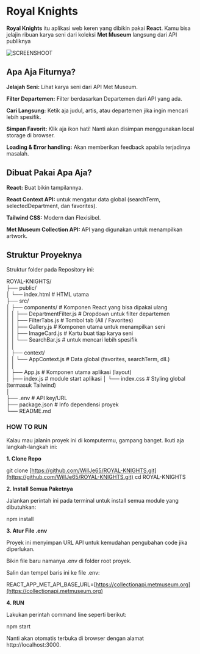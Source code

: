 # Royal Knights 

**Royal Knights** itu aplikasi web keren yang dibikin pakai **React**. Kamu bisa jelajin ribuan karya seni dari koleksi **Met Museum** langsung dari API publiknya

![SCREENSHOOT](URL_UNTUK_SCREENSHOt)

## Apa Aja Fiturnya?

**Jelajah Seni:** Lihat karya seni dari API Met Museum.

**Filter Departemen:** Filter berdasarkan Departemen dari API yang ada.

**Cari Langsung:** Ketik aja judul, artis, atau departemen jika ingin mencari lebih spesifik.

**Simpan Favorit:** Klik aja ikon hati! Nanti akan disimpan menggunakan local storage di browser.

**Loading & Error handling:** Akan memberikan feedback apabila terjadinya masalah.

## Dibuat Pakai Apa Aja?

**React:** Buat bikin tampilannya.

**React Context API:** untuk mengatur data global (searchTerm, selectedDepartment, dan favorites).

**Tailwind CSS:** Modern dan Flexisibel.

**Met Museum Collection API:** API yang digunakan untuk menampilkan artwork.

## Struktur Proyeknya

Struktur folder pada Repository ini:

ROYAL-KNIGHTS/<br>
├── public/<br>
│   └── index.html       # HTML utama<br>
├── src/<br>
│   ├── components/      # Komponen React yang bisa dipakai ulang<br>
│   │   ├── DepartmentFilter.js # Dropdown untuk filter departemen<br>
│   │   ├── FilterTabs.js       # Tombol tab (All / Favorites)<br>
│   │   ├── Gallery.js          # Komponen utama untuk menampilkan seni<br>
│   │   ├── ImageCard.js        # Kartu buat tiap karya seni<br>
│   │   └── SearchBar.js        # untuk mencari lebih spesifik<br>
│   │<br>
│   ├── context/<br>
│   │   └── AppContext.js       # Data global (favorites, searchTerm, dll.)<br>
│   │<br>
│   ├── App.js           # Komponen utama aplikasi (layout)<br>
│   ├── index.js         # module start aplikasi
│   └── index.css        # Styling global (termasuk Tailwind)<br>
│<br>
├── .env                 # API key/URL<br>
├── package.json         # Info dependensi proyek<br>
└── README.md        <br>    


### HOW TO RUN

Kalau mau jalanin proyek ini di komputermu, gampang banget. Ikuti aja langkah-langkah ini:

**1. Clone Repo**

git clone [https://github.com/WillJe65/ROYAL-KNIGHTS.git](https://github.com/WillJe65/ROYAL-KNIGHTS.git)
cd ROYAL-KNIGHTS


**2. Install Semua Paketnya**

Jalankan perintah ini pada terminal untuk install semua module yang dibutuhkan:

npm install


**3. Atur File .env** 

Proyek ini menyimpan URL API untuk kemudahan pengubahan code jika diperlukan.

Bikin file baru namanya .env di folder root proyek.

Salin dan tempel baris ini ke file .env:

REACT_APP_MET_API_BASE_URL=[https://collectionapi.metmuseum.org](https://collectionapi.metmuseum.org)

**4. RUN**

Lakukan perintah command line seperti berikut:

npm start


Nanti akan otomatis terbuka di browser dengan alamat http://localhost:3000.
